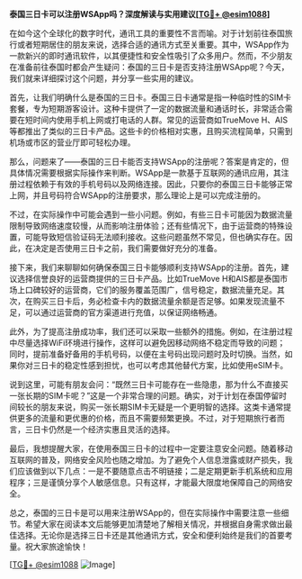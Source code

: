**泰国三日卡可以注册WSApp吗？深度解读与实用建议[[TG💪+ @esim1088](https://t.me/s/esim1088)]**

在如今这个全球化的数字时代，通讯工具的重要性不言而喻。对于计划前往泰国旅行或者短期居住的朋友来说，选择合适的通讯方式至关重要。其中，WSApp作为一款新兴的即时通讯软件，以其便捷性和安全性吸引了众多用户。然而，不少朋友在准备前往泰国时都会产生疑问：泰国的三日卡是否支持注册WSApp呢？今天，我们就来详细探讨这个问题，并分享一些实用的建议。

首先，让我们明确什么是泰国的三日卡。泰国三日卡通常是指一种临时性的SIM卡套餐，专为短期游客设计。这种卡提供了一定的数据流量和通话时长，非常适合需要在短时间内使用手机上网或打电话的人群。常见的运营商如TrueMove H、AIS等都推出了类似的三日卡产品。这些卡的价格相对实惠，且购买流程简单，只需到机场或市区的营业厅即可轻松办理。

那么，问题来了——泰国的三日卡能否支持WSApp的注册呢？答案是肯定的，但具体情况需要根据实际操作来判断。WSApp是一款基于互联网的通讯应用，其注册过程依赖于有效的手机号码以及网络连接。因此，只要你的泰国三日卡能够正常上网，并且号码符合WSApp的注册要求，那么理论上是可以完成注册的。

不过，在实际操作中可能会遇到一些小问题。例如，有些三日卡可能因为数据流量限制导致网络速度较慢，从而影响注册体验；还有些情况下，由于运营商的特殊设置，可能导致短信验证码无法顺利接收。这些问题虽然不常见，但也确实存在。因此，在决定是否使用三日卡之前，我们需要做好充分的准备。

接下来，我们来聊聊如何确保泰国三日卡能够顺利支持WSApp的注册。首先，建议选择信誉良好的运营商提供的三日卡产品。比如TrueMove H和AIS都是泰国市场上口碑较好的运营商，它们的服务覆盖范围广，信号稳定，数据流量充足。其次，在购买三日卡后，务必检查卡内的数据流量余额是否足够。如果发现流量不足，可以通过运营商的官方渠道进行充值，以保证网络畅通。

此外，为了提高注册成功率，我们还可以采取一些额外的措施。例如，在注册过程中尽量选择WiFi环境进行操作，这样可以避免因移动网络不稳定而导致的问题；同时，提前准备好备用的手机号码，以便在主号码出现问题时及时切换。当然，如果你对三日卡的稳定性感到担忧，也可以考虑其他替代方案，比如使用eSIM卡。

说到这里，可能有朋友会问：“既然三日卡可能存在一些隐患，那为什么不直接买一张长期的SIM卡呢？”这是一个非常合理的问题。确实，对于计划在泰国停留时间较长的朋友来说，购买一张长期SIM卡无疑是一个更明智的选择。这类卡通常提供更多的流量和更优惠的价格，而且不需要频繁更换。不过，对于短期旅行者而言，三日卡仍然是一个经济实惠且灵活的选择。

最后，我想提醒大家，在使用泰国三日卡的过程中一定要注意安全问题。随着移动互联网的普及，网络安全风险也随之增加。为了避免个人信息泄露或财产损失，我们应该做到以下几点：一是不要随意点击不明链接；二是定期更新手机系统和应用程序；三是谨慎分享个人敏感信息。只有这样，才能最大限度地保障自己的网络安全。

总之，泰国的三日卡是可以用来注册WSApp的，但在实际操作中需要注意一些细节。希望大家在阅读本文后能够更加清楚地了解相关情况，并根据自身需求做出最佳选择。无论你是选择三日卡还是其他通讯方式，安全和便利始终是我们的首要考量。祝大家旅途愉快！

[[TG💪+ @esim1088](https://t.me/s/esim1088) ![Image](https://i.postimg.cc/4NQfJmqS/Snipaste-2025-05-13-00-14-12.png)]